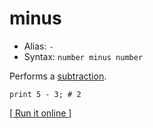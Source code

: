 # minus

- Alias: `-`
- Syntax: `number minus number`

Performs a [subtraction](https://en.wikipedia.org/wiki/Subtraction).

    print 5 - 3; # 2

[[ Run it online ]](https://utopia.sh/?code=print+5+-+3%3B+%23+2)
